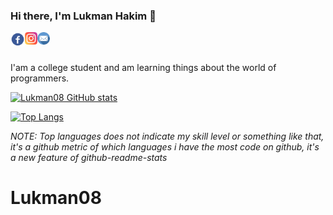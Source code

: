 ### Hi there, I'm Lukman Hakim 👋

<a href="https://www.facebook.com/profile.php?id=100090054670724&mibextid=ZbWKwL" title="Connect to me" target="_blank">
  <img align="left" alt="Lukman Hakim | Facebook" width="23px" src="./assets/fb_icon-icons.com_66689.svg" />
</a>
<a href="https://www.instagram.com/lukmanhkmz_" title="Follow me" target="_blank">
  <img align="left" alt="Lukman Hakim | instagram" width="20px" src="./assets/instagram.png" />
</a>
<a href="mailto:lh412808@gmail.com" title="Send email to me" target="_blank">
  <img align="left" alt="Lukman Hakim | Mail" width="20px" src="./assets/email.svg" />
</a>
<br/>
<br/>

I'am a college student and am learning things about the world of programmers. 

[![Lukman08 GitHub stats](https://github-readme-stats.vercel.app/api?username=lukman08&theme=buefy)](https://github.com/lukman08)

<!-- **Languages and Tools:**

<code><img height="32" src="https://raw.githubusercontent.com/github/explore/main/topics/php/php.png"></code>
<code><img height="32" src="https://raw.githubusercontent.com/github/explore/main/topics/javascript/javascript.png"></code>
<code><img height="32" src="https://raw.githubusercontent.com/github/explore/main/topics/csharp/csharp.png"></code>
<code><img height="32" src="https://raw.githubusercontent.com/github/explore/main/topics/python/python.png"></code>
<code><img height="32" src="https://raw.githubusercontent.com/github/explore/main/topics/jquery/jquery.png"></code>
<code><img height="32" src="https://raw.githubusercontent.com/github/explore/main/topics/css/css.png"></code>
<code><img height="32" src="https://raw.githubusercontent.com/github/explore/main/topics/bootstrap/bootstrap.png"></code>
<code><img height="32" src="https://raw.githubusercontent.com/github/explore/main/topics/nodejs/nodejs.png"></code>
<code><img height="32" src="https://raw.githubusercontent.com/github/explore/main/topics/npm/npm.png"></code>
<code><img height="32" src="https://raw.githubusercontent.com/github/explore/main/topics/git/git.png"></code>
<code><img height="32" src="https://raw.githubusercontent.com/github/explore/main/topics/laravel/laravel.png"></code>
<code><img height="32" src="https://raw.githubusercontent.com/github/explore/main/topics/mysql/mysql.png"></code>
<code><img height="32" src="https://raw.githubusercontent.com/github/explore/main/topics/vercel/vercel.png"></code>
<code><img height="32" src="https://raw.githubusercontent.com/github/explore/main/topics/windows/windows.png"></code>
<code><img height="32" src="https://raw.githubusercontent.com/github/explore/main/topics/linux/linux.png"></code>
<code><img height="32" src="https://raw.githubusercontent.com/github/explore/main/topics/sublime-text/sublime-text.png"></code> -->

[![Top Langs](https://github-readme-stats.vercel.app/api/top-langs/?username=lukman08&theme=buefy&layout=compact)](https://github.com/lukman08)

_NOTE: Top languages does not indicate my skill level or something like that, it's a github metric of which languages i have the most code on github, it's a new feature of github-readme-stats_

<!-- ![](https://komarev.com/ghpvc/?username=superXdev) -->
# Lukman08
